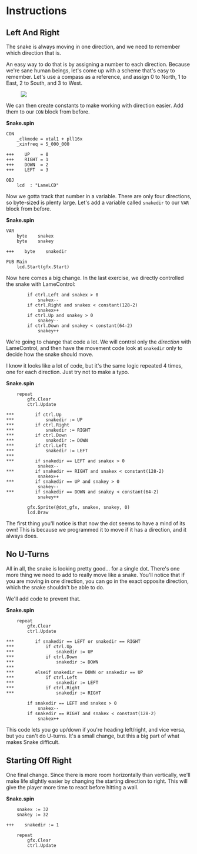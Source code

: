 # Instructions

## Left And Right

The snake is always moving in one direction, and we need to remember
which direction that is.

An easy way to do that is by assigning a number to each direction.
Because we're sane human beings, let's come up with a scheme that's easy
to remember. Let's use a compass as a reference, and assign 0 to North,
1 to East, 2 to South, and 3 to West.

<figure>
    <img src="../images/compass.png" />
</figure>

We can then create constants to make working with direction easier. Add
them to our `CON` block from before.

**Snake.spin**

    CON
        _clkmode = xtal1 + pll16x
        _xinfreq = 5_000_000

    +++    UP    = 0
    +++    RIGHT = 1
    +++    DOWN  = 2
    +++    LEFT  = 3

    OBJ
        lcd  : "LameLCD"

Now we gotta track that number in a variable. There are only four
directions, so byte-sized is plenty large. Let's add a variable called
`snakedir` to our `VAR` block from before.

**Snake.spin**

    VAR
        byte    snakex
        byte    snakey

    +++    byte    snakedir

    PUB Main
        lcd.Start(gfx.Start)

Now here comes a big change. In the last exercise, we directly
controlled the snake with LameControl:

```{.pub}
        if ctrl.Left and snakex > 0
            snakex--
        if ctrl.Right and snakex < constant(128-2)
            snakex++
        if ctrl.Up and snakey > 0
            snakey--
        if ctrl.Down and snakey < constant(64-2)
            snakey++
```

We're going to change that code a lot. We will control only the
_direction_ with LameControl, and then have the movement code look at
`snakedir` only to decide how the snake should move.

I know it looks like a lot of code, but it's the same logic repeated 4
times, one for each direction. Just try not to make a typo.

**Snake.spin**

```{.pub}
    repeat
        gfx.Clear
        ctrl.Update

***        if ctrl.Up
***            snakedir := UP
***        if ctrl.Right
***            snakedir := RIGHT
***        if ctrl.Down
***            snakedir := DOWN
***        if ctrl.Left
***            snakedir := LEFT
***
***        if snakedir == LEFT and snakex > 0
            snakex--
***        if snakedir == RIGHT and snakex < constant(128-2)
            snakex++
***        if snakedir == UP and snakey > 0
            snakey--
***        if snakedir == DOWN and snakey < constant(64-2)
            snakey++

        gfx.Sprite(@dot_gfx, snakex, snakey, 0)
        lcd.Draw
```

The first thing you'll notice is that now the dot seems to have a mind
of its own! This is because we programmed it to move if it has a
direction, and it always does.

## No U-Turns

All in all, the snake is looking pretty good...​ for a single dot.
There's one more thing we need to add to really move like a snake.
You'll notice that if you are moving in one direction, you can go in the
exact opposite direction, which the snake shouldn't be able to do.

We'll add code to prevent that.

**Snake.spin**

```{.pub}
    repeat
        gfx.Clear
        ctrl.Update

***        if snakedir == LEFT or snakedir == RIGHT
***            if ctrl.Up
***                snakedir := UP
***            if ctrl.Down
***                snakedir := DOWN
***
***        elseif snakedir == DOWN or snakedir == UP
***            if ctrl.Left
***                snakedir := LEFT
***            if ctrl.Right
***                snakedir := RIGHT

        if snakedir == LEFT and snakex > 0
            snakex--
        if snakedir == RIGHT and snakex < constant(128-2)
            snakex++
```

This code lets you go up/down if you're heading left/right, and vice
versa, but you can't do U-turns. It's a small change, but this a big
part of what makes Snake difficult.

## Starting Off Right

One final change. Since there is more room horizontally than vertically,
we'll make life slightly easier by changing the starting direction to
right. This will give the player more time to react before hitting a
wall.

**Snake.spin**

```{.pub}
    snakex := 32
    snakey := 32

+++    snakedir := 1

    repeat
        gfx.Clear
        ctrl.Update
```
